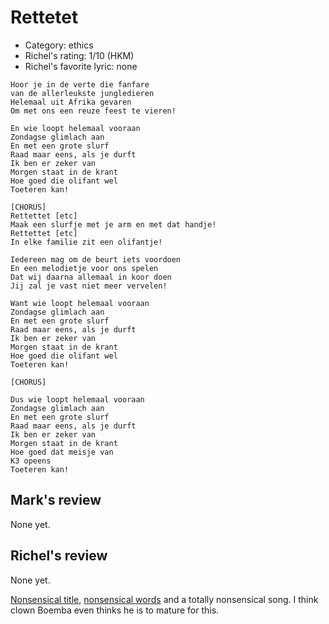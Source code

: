 # Rettetet

 * Category: ethics
 * Richel's rating: 1/10 (HKM)
 * Richel's  favorite lyric: none

```
Hoor je in de verte die fanfare
van de allerleukste jungledieren
Helemaal uit Afrika gevaren
Om met ons een reuze feest te vieren!

En wie loopt helemaal vooraan
Zondagse glimlach aan
En met een grote slurf
Raad maar eens, als je durft
Ik ben er zeker van
Morgen staat in de krant
Hoe goed die olifant wel
Toeteren kan!

[CHORUS]
Rettettet [etc]
Maak een slurfje met je arm en met dat handje!
Rettettet [etc]
In elke familie zit een olifantje!

Iedereen mag om de beurt iets voordoen
En een melodietje voor ons spelen
Dat wij daarna allemaal in koor doen
Jij zal je vast niet meer vervelen!

Want wie loopt helemaal vooraan
Zondagse glimlach aan
En met een grote slurf
Raad maar eens, als je durft
Ik ben er zeker van
Morgen staat in de krant
Hoe goed die olifant wel
Toeteren kan!

[CHORUS]

Dus wie loopt helemaal vooraan
Zondagse glimlach aan
En met een grote slurf
Raad maar eens, als je durft
Ik ben er zeker van
Morgen staat in de krant
Hoe goed dat meisje van
K3 opeens
Toeteren kan!
```

## Mark's review

None yet.

## Richel's review

None yet.

[Nonsensical title](NonsensicalTitles.md), [nonsensical words](NonsensicalWords.md) and a totally nonsensical song. I think clown Boemba even thinks he is to mature for this.

